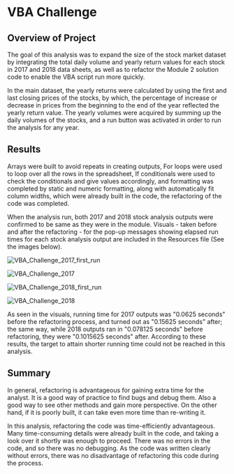 # VBA Challenge

## Overview of Project

The goal of this analysis was to expand the size of the stock market dataset by integrating the total daily volume and yearly return values for each stock in 
2017 and 2018 data sheets, as well as to refactor the Module 2 solution code to enable the VBA script run more quickly. 

In the main dataset, the yearly returns were calculated by using the first and last closing prices of the stocks, by which, the percentage of increase or decrease in prices from the 
beginning to the end of the year reflected the yearly return value. The yearly volumes were acquired by summing up the daily volumes of the stocks, and a run button was 
activated in order to run the analysis for any year. 


## Results

Arrays were built to avoid repeats in creating outputs, For loops were used to loop over all the rows in the spreadsheet, If conditionals were used to check the conditionals and give 
values accordingly, and formatting was completed by static and numeric formatting, along with automatically fit column widths, which were already built in the code, the refactoring 
of the code was completed. 

When the analysis run, both 2017 and 2018 stock analysis outputs were confirmed to be same as they were in the module. Visuals - taken before and after the 
refactoring - for the pop-up messages showing elapsed run times for each stock analysis output are included in the Resources file (See the images below).

![VBA_Challenge_2017_first_run](https://user-images.githubusercontent.com/104400293/188531272-0619efe0-5ac2-442e-a4a4-8f5d9e9a1f6b.png)

![VBA_Challenge_2017](https://user-images.githubusercontent.com/104400293/188531230-6c9586df-b5a5-4719-97e8-ec6e77734f63.png)

![VBA_Challenge_2018_first_run](https://user-images.githubusercontent.com/104400293/188531286-226044f7-87ca-463b-a146-b3d8c772e626.png)

![VBA_Challenge_2018](https://user-images.githubusercontent.com/104400293/188531302-fc8f0b81-ae77-4684-92ab-c801dbdad5a9.png)

As seen in the visuals, running time for 2017 outputs was "0.0625 seconds" before the refactoring process, and turned out as "0.15625 seconds" after; the same way, while 2018 
outputs ran in "0.078125 seconds" before refactoring, they were "0.1015625 seconds" after. According to these results, the target to attain shorter running time could not be reached in this analysis.

## Summary

In general, refactoring is advantageous for gaining extra time for the analyst. It is a good way of practice to find bugs and debug them. Also a good way to see other methods and gain more perspective.
On the other hand, if it is poorly built, it can take even more time than re-writing it.

In this analysis, refactoring the code was time-efficiently advantageous. Many time-consuming details were already built in the code, and taking a look over it shortly was 
enough to proceed. There was no  errors in the code, and so there was no debugging. As the code was written clearly without errors, there was no disadvantage of refactoring this code during the process. 
